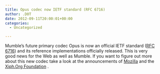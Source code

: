 ```yaml
---
title: Opus codec now IETF standard (RFC 6716)
author: .D0T
date: 2012-09-11T20:00:01+00:00
categories:
  - Uncategorized

---
```

Mumble&#8217;s future primary codec Opus is now an official IETF standard ([RFC 6716][1]) and its reference implementations officially released. This is very good news for the Web as well as Mumble. If you want to figure out more about this new codec take a look at the announcements of [Mozilla][2] and the [Xiph.Org Foundation][3] .

 [1]: https://tools.ietf.org/html/rfc6716
 [2]: https://hacks.mozilla.org/2012/09/its-opus-it-rocks-and-now-its-an-audio-codec-standard/
 [3]: https://xiph.org/press/2012/rfc-6716/
